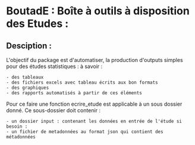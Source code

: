 # BoutadE : Boîte à outils à disposition des Etudes :

## Desciption :
L'objectif du package est d'automatiser, la production d'outputs simples pour des études
statistiques : à savoir  :
    
    - des tableaux
    - des fichiers excels avec tableau écrits aux bon formats
    - des graphiques
    - des rapports automatisés à partir de ces éléments

Pour ce faire une fonction ecrire_etude est applicable à un sous dossier donné. Ce sous-dossier doit contenir :
    
    - un dossier input : contenant les données en entrée de l'étude si besoin :
    - un fichier de metadonnées au format json qui contient des métadonnées



